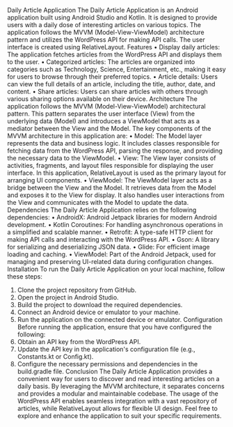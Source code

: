 Daily Article Application
The Daily Article Application is an Android application built using Android Studio and Kotlin. It is designed to provide users with a daily dose of interesting articles on various topics. The application follows the MVVM (Model-View-ViewModel) architecture pattern and utilizes the WordPress API for making API calls. The user interface is created using RelativeLayout.
Features
•	Display daily articles: The application fetches articles from the WordPress API and displays them to the user.
•	Categorized articles: The articles are organized into categories such as Technology, Science, Entertainment, etc., making it easy for users to browse through their preferred topics.
•	Article details: Users can view the full details of an article, including the title, author, date, and content.
•	Share articles: Users can share articles with others through various sharing options available on their device.
Architecture
The application follows the MVVM (Model-View-ViewModel) architectural pattern. This pattern separates the user interface (View) from the underlying data (Model) and introduces a ViewModel that acts as a mediator between the View and the Model. The key components of the MVVM architecture in this application are:
•	Model: The Model layer represents the data and business logic. It includes classes responsible for fetching data from the WordPress API, parsing the response, and providing the necessary data to the ViewModel.
•	View: The View layer consists of activities, fragments, and layout files responsible for displaying the user interface. In this application, RelativeLayout is used as the primary layout for arranging UI components.
•	ViewModel: The ViewModel layer acts as a bridge between the View and the Model. It retrieves data from the Model and exposes it to the View for display. It also handles user interactions from the View and communicates with the Model to update the data.
Dependencies
The Daily Article Application relies on the following dependencies:
•	AndroidX: Android Jetpack libraries for modern Android development.
•	Kotlin Coroutines: For handling asynchronous operations in a simplified and scalable manner.
•	Retrofit: A type-safe HTTP client for making API calls and interacting with the WordPress API.
•	Gson: A library for serializing and deserializing JSON data.
•	Glide: For efficient image loading and caching.
•	ViewModel: Part of the Android Jetpack, used for managing and preserving UI-related data during configuration changes.
Installation
To run the Daily Article Application on your local machine, follow these steps:
1.	Clone the project repository from GitHub.
2.	Open the project in Android Studio.
3.	Build the project to download the required dependencies.
4.	Connect an Android device or emulator to your machine.
5.	Run the application on the connected device or emulator.
Configuration
Before running the application, ensure that you have configured the following:
1.	Obtain an API key from the WordPress API.
2.	Update the API key in the application's configuration file (e.g., Constants.kt or Config.kt).
3.	Configure the necessary permissions and dependencies in the build.gradle file.
Conclusion
The Daily Article Application provides a convenient way for users to discover and read interesting articles on a daily basis. By leveraging the MVVM architecture, it separates concerns and provides a modular and maintainable codebase. The usage of the WordPress API enables seamless integration with a vast repository of articles, while RelativeLayout allows for flexible UI design. Feel free to explore and enhance the application to suit your specific requirements.

